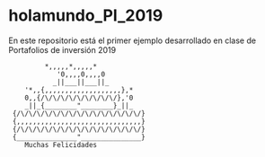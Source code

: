# holamundo_PI_2019
En este repositorio está el primer ejemplo desarrollado en clase de Portafolios de inversión 2019

             *,,,,,*,,,,,*
                '0,,,,0,,,,0
               _||___||___||_
        '*,,{,,,,,,,,,,,,,,,,,,,},*
        0,,{/\/\/\/\/\/\/\/\/\/},'0     
        _||_{________"________}_||_  
     {/\/\/\/\/\/\/\/\/\/\/\/\/\/\/\/}
     {,,,,,,,,,,,,,,,,,,,,,,,,,,,,,,,}
     {/\/\/\/\/\/\/\/\/\/\/\/\/\/\/\/}
     {_______________"_______________}
	    Muchas Felicidades
      
